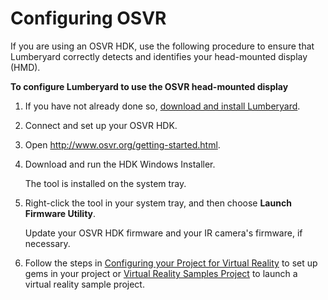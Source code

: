 # Configuring OSVR<a name="virtual-reality-configuring-osvr"></a>

If you are using an OSVR HDK, use the following procedure to ensure that Lumberyard correctly detects and identifies your head\-mounted display \(HMD\)\.

**To configure Lumberyard to use the OSVR head\-mounted display**

1. If you have not already done so, [download and install Lumberyard](setting-up-intro.md)\.

1. Connect and set up your OSVR HDK\.

1. Open [http://www\.osvr\.org/getting\-started\.html](http://www.osvr.org/getting-started.html)\.

1. Download and run the HDK Windows Installer\.

   The tool is installed on the system tray\.

1. Right\-click the tool in your system tray, and then choose **Launch Firmware Utility**\.

   Update your OSVR HDK firmware and your IR camera's firmware, if necessary\.

1. Follow the steps in [Configuring your Project for Virtual Reality](virtual-reality-configuring.md) to set up gems in your project or [Virtual Reality Samples Project](sample-project-virtual-reality.md) to launch a virtual reality sample project\.